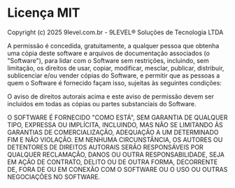 # Licença MIT

Copyright (c) 2025 9level.com.br - 9LEVEL®️ Soluções de Tecnologia LTDA 

A permissão é concedida, gratuitamente, a qualquer pessoa que obtenha uma cópia
deste software e arquivos de documentação associados (o "Software"), para lidar
com o Software sem restrições, incluindo, sem limitação, os direitos de usar,
copiar, modificar, mesclar, publicar, distribuir, sublicenciar e/ou vender
cópias do Software, e permitir que as pessoas a quem o Software é fornecido
façam isso, sujeitas às seguintes condições:

O aviso de direitos autorais acima e este aviso de permissão devem ser incluídos
em todas as cópias ou partes substanciais do Software.

O SOFTWARE É FORNECIDO "COMO ESTÁ", SEM GARANTIA DE QUALQUER TIPO, EXPRESSA OU
IMPLÍCITA, INCLUINDO, MAS NÃO SE LIMITANDO ÀS GARANTIAS DE COMERCIALIZAÇÃO,
ADEQUAÇÃO A UM DETERMINADO FIM E NÃO VIOLAÇÃO. EM NENHUMA CIRCUNSTÂNCIA, OS
AUTORES OU DETENTORES DE DIREITOS AUTORAIS SERÃO RESPONSÁVEIS POR QUALQUER
RECLAMAÇÃO, DANOS OU OUTRA RESPONSABILIDADE, SEJA EM AÇÃO DE CONTRATO, DELITO
OU DE OUTRA FORMA, DECORRENTE DE, FORA DE OU EM CONEXÃO COM O SOFTWARE OU O USO
OU OUTRAS NEGOCIAÇÕES NO SOFTWARE.

